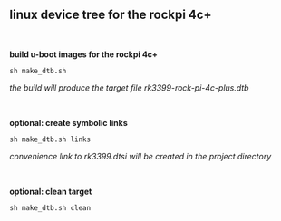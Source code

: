 ## linux device tree for the rockpi 4c+

<br/>

**build u-boot images for the rockpi 4c+**
```
sh make_dtb.sh
```

<i>the build will produce the target file rk3399-rock-pi-4c-plus.dtb</i>

<br/>

**optional: create symbolic links**
```
sh make_dtb.sh links
```

<i>convenience link to rk3399.dtsi will be created in the project directory</i>

<br/>

**optional: clean target**
```
sh make_dtb.sh clean
```
